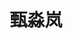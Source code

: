 ---
# Display name
title: 甄淼岚

# Full name (for SEO)
first_name: 甄
last_name: 淼岚

# Username (this should match the folder name)
authors:
  - 甄淼岚

# Is this the primary user of the site?
superuser: false

# Role/position
role: 硕士；硕士二年级

# Organizations/Affiliations
organizations:
  - name: 吉林大学化学学院
    url: ''

# Short bio (displayed in user profile at end of posts)
bio: 研究兴趣包括机器学习力场分子模拟软件的开发和应用等。

interests:
  - 机器学习力场分子模拟软件的开发和应用

education:
  courses:
    - course: 物理化学专业硕士
      institution: 吉林大学化学学院
      year: 2023.9 - 至今

# Social/Academic Networking
# For available icons, see: https://docs.hugoblox.com/getting-started/page-builder/#icons
#   For an email link, use "fas" icon pack, "envelope" icon, and a link in the
#   form "mailto:your-email@example.com" or "#contact" for contact widget.
social:
  - icon: envelope
    icon_pack: fas
    link: 'mailto:zhenml23@mails.jlu.edu.cn'
# Link to a PDF of your resume/CV from the About widget.
# To enable, copy your resume/CV to `static/files/cv.pdf` and uncomment the lines below.
# - icon: cv
#   icon_pack: ai
#   link: files/cv.pdf

# Enter email to display Gravatar (if Gravatar enabled in Config)
email: 'zhenml23@mails.jlu.edu.cn'

# Organizational groups that you belong to (for People widget)
#   Set this to `[]` or comment out if you are not using People widget.
user_groups:
  - 学生
---